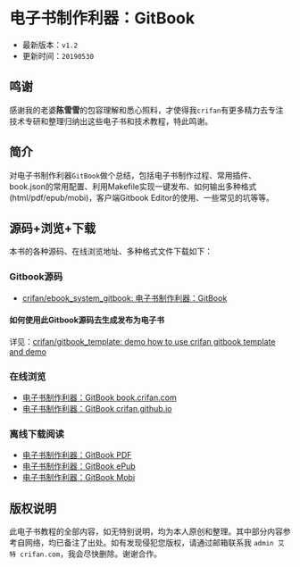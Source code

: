 # 电子书制作利器：GitBook

* 最新版本：`v1.2`
* 更新时间：`20190530`

## 鸣谢

感谢我的老婆**陈雪雪**的包容理解和悉心照料，才使得我`crifan`有更多精力去专注技术专研和整理归纳出这些电子书和技术教程，特此鸣谢。

## 简介

对电子书制作利器`GitBook`做个总结，包括电子书制作过程、常用插件、book.json的常用配置、利用Makefile实现一键发布、如何输出多种格式(html/pdf/epub/mobi)，客户端Gitbook Editor的使用、一些常见的坑等等。

## 源码+浏览+下载

本书的各种源码、在线浏览地址、多种格式文件下载如下：

### Gitbook源码

* [crifan/ebook_system_gitbook: 电子书制作利器：GitBook](https://github.com/crifan/ebook_system_gitbook)

#### 如何使用此Gitbook源码去生成发布为电子书

详见：[crifan/gitbook_template: demo how to use crifan gitbook template and demo](https://github.com/crifan/gitbook_template)

### 在线浏览

* [电子书制作利器：GitBook book.crifan.com](http://book.crifan.com/books/ebook_system_gitbook/website)
* [电子书制作利器：GitBook crifan.github.io](https://crifan.github.io/ebook_system_gitbook/website)

### 离线下载阅读

* [电子书制作利器：GitBook PDF](http://book.crifan.com/books/ebook_system_gitbook/pdf/ebook_system_gitbook.pdf)
* [电子书制作利器：GitBook ePub](http://book.crifan.com/books/ebook_system_gitbook/epub/ebook_system_gitbook.epub)
* [电子书制作利器：GitBook Mobi](http://book.crifan.com/books/ebook_system_gitbook/mobi/ebook_system_gitbook.mobi)

## 版权说明

此电子书教程的全部内容，如无特别说明，均为本人原创和整理。其中部分内容参考自网络，均已备注了出处。如有发现侵犯您版权，请通过邮箱联系我 `admin 艾特 crifan.com`，我会尽快删除。谢谢合作。